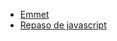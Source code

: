 - [Emmet](https://docs.emmet.io/cheat-sheet/)
- [Repaso de javascript](https://nachordz7.github.io/py/Javascript/Repaso/)
